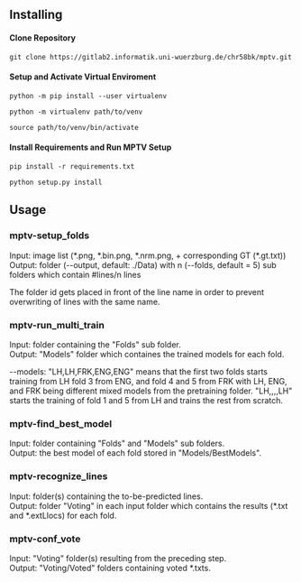 ## Installing

#### Clone Repository
`git clone https://gitlab2.informatik.uni-wuerzburg.de/chr58bk/mptv.git`

#### Setup and Activate Virtual Enviroment
`python -m pip install --user virtualenv`

`python -m virtualenv path/to/venv`

`source path/to/venv/bin/activate`

#### Install Requirements and Run MPTV Setup
`pip install -r requirements.txt`

`python setup.py install`


## Usage

### mptv-setup_folds
Input: image list (\*.png, \*.bin.png, \*.nrm.png, + corresponding GT (\*.gt.txt))  
Output: folder (--output, default: ./Data) with n (--folds, default = 5) sub folders which contain #lines/n lines  

The folder id gets placed in front of the line name in order to prevent overwriting of lines with the same name.

### mptv-run_multi_train
Input: folder containing the "Folds" sub folder.  
Output: "Models" folder which containes the trained models for each fold.

--models: "LH,LH,FRK,ENG,ENG" means that the first two folds starts training from LH fold 3 from ENG, and fold 4 and 5 from FRK with LH, ENG,  
and FRK being different mixed models from the pretraining folder.
"LH,,,,LH" starts the training of fold 1 and 5 from LH and trains the rest from scratch.

### mptv-find_best_model
Input: folder containing "Folds" and "Models" sub folders.  
Output: the best model of each fold stored in "Models/BestModels".

### mptv-recognize_lines
Input: folder(s) containing the to-be-predicted lines.  
Output: folder "Voting" in each input folder which contains the results (\*.txt and \*.extLlocs) for each fold.

### mptv-conf_vote  
Input: "Voting" folder(s) resulting from the preceding step.  
Output: "Voting/Voted" folders containing voted \*.txts.
